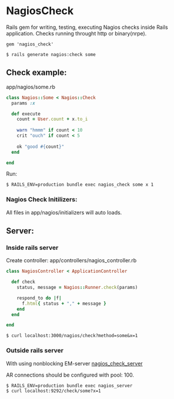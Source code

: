 NagiosCheck
===========

Rails gem for writing, testing, executing Nagios checks inside Rails application.
Checks running throught http or binary(nrpe).

```
gem 'nagios_check'
```

    $ rails generate nagios:check some
    
Check example: 
--------------

app/nagios/some.rb

```ruby
class Nagios::Some < Nagios::Check
  params :x

  def execute
    count = User.count + x.to_i
  
    warn "hmmm" if count < 10
    crit "ouch" if count < 5
    
    ok "good #{count}"
  end

end
```

Run: 

    $ RAILS_ENV=production bundle exec nagios_check some x 1

### Nagios Check Initilizers:
All files in app/nagios/initializers will auto loads.    

Server:
-------

### Inside rails server

Create controller: app/controllers/nagios_controller.rb

```ruby
class NagiosController < ApplicationController

  def check
    status, message = Nagios::Runner.check(params)

    respond_to do |f|
      f.html{ status + "," + message }
    end
  end

end
```

    $ curl localhost:3000/nagios/check?method=some&x=1

### Outside rails server

With using nonblocking EM-server [nagios_check_server](http://github.com/kostya/nagios_check_server)

AR connections should be configured with pool: 100.

    $ RAILS_ENV=production bundle exec nagios_server
    $ curl localhost:9292/check/some?x=1

